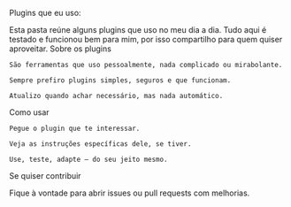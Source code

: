 Plugins que eu uso:

Esta pasta reúne alguns plugins que uso no meu dia a dia. Tudo aqui é testado e funcionou bem para mim, por isso compartilho para quem quiser aproveitar.
Sobre os plugins

    São ferramentas que uso pessoalmente, nada complicado ou mirabolante.

    Sempre prefiro plugins simples, seguros e que funcionam.

    Atualizo quando achar necessário, mas nada automático.

Como usar

    Pegue o plugin que te interessar.

    Veja as instruções específicas dele, se tiver.

    Use, teste, adapte — do seu jeito mesmo.

Se quiser contribuir

Fique à vontade para abrir issues ou pull requests com melhorias.
